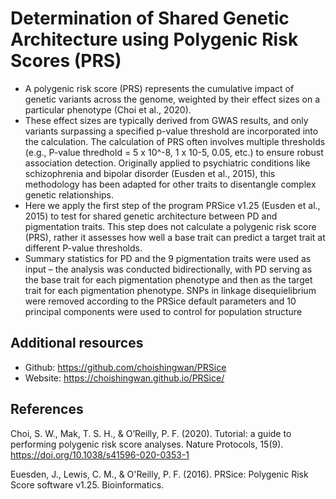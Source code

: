 # Determination of Shared Genetic Architecture using Polygenic Risk Scores (PRS)

- A polygenic risk score (PRS) represents the cumulative impact of genetic variants across the genome, weighted by their effect sizes on a particular phenotype (Choi et al., 2020).
-  These effect sizes are typically derived from GWAS results, and only variants surpassing a specified p-value threshold are incorporated into the calculation.  The calculation of PRS often involves multiple thresholds (e.g., P-value thredhold = 5 x 10^-8, 1 x 10-5, 0.05, etc.) to ensure robust association detection. Originally applied to psychiatric conditions like schizophrenia and bipolar disorder (Eusden et al., 2015), this methodology has been adapted for other traits to disentangle complex genetic relationships.
-  Here we apply the first step of the program PRSice v1.25 (Eusden et al., 2015) to test for shared genetic architecture between PD and pigmentation traits.  This step does not calculate a polygenic risk score (PRS), rather it assesses how well a base trait can predict a target trait at different P-value thresholds.
-  Summary statistics for PD and the 9 pigmentation traits were used as input – the analysis was conducted bidirectionally, with PD serving as the base trait for each pigmentation phenotype and then as the target trait for each pigmentation phenotype.  SNPs in linkage disequielibrium were removed according to the PRSice default parameters and 10 principal components were used to control for population structure

## Additional resources

- Github: https://github.com/choishingwan/PRSice
- Website: https://choishingwan.github.io/PRSice/

## References

Choi, S. W., Mak, T. S. H., & O’Reilly, P. F. (2020). Tutorial: a guide to performing polygenic risk score analyses. Nature Protocols, 15(9). https://doi.org/10.1038/s41596-020-0353-1

Euesden, J., Lewis, C. M., & O'Reilly, P. F. (2016). PRSice: Polygenic Risk Score software v1.25. Bioinformatics.


